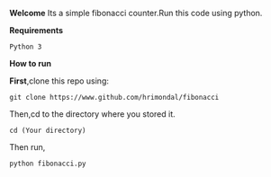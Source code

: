 **Welcome**
Its a simple fibonacci counter.Run this code using python.

**Requirements**

```
Python 3
```

**How to run**

**First**,clone this repo using:
```
git clone https://www.github.com/hrimondal/fibonacci
```

Then,cd to the directory where you stored it.

```
cd (Your directory)
```

Then run,

```py
python fibonacci.py
```
